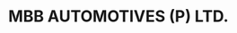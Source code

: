 ---
title: "MBB AUTOMOTIVES (P) LTD."
url: /sambalpur-odisha/mbb-automotives-p-ltd/
shop: Autowerkstatt
---